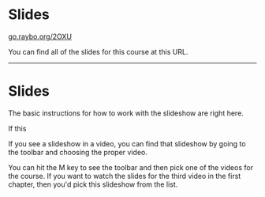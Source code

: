 <!-- .slide: data-state="layout-title" class="bg-dark"-->

# Slides

<div class="slide-link"><a href="https://go.raybo.org/2OXU"><i class="fab fa-slideshare"></i> go.raybo.org/2OXU</a></div>

> >

You can find all of the slides for this course at this URL.

---

# Slides

> >

The basic instructions for how to work with the slideshow are right here.

If this

If you see a slideshow in a video, you can find that slideshow by going to the toolbar and choosing the proper video.

You can hit the M key to see the toolbar and then pick one of the videos for the course. If you want to watch the slides for the third video in the first chapter, then you'd pick this slideshow from the list.
